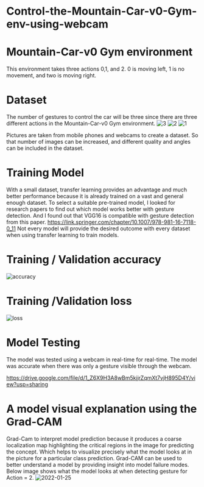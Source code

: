 # Control-the-Mountain-Car-v0-Gym-env-using-webcam
# Mountain-Car-v0 Gym environment
This environment takes three actions 0,1, and 2.
0 is moving left, 1 is no movement, and two is moving right.
# Dataset
The number of gestures to control the car will be three since there are three different actions in the Mountain-Car-v0 Gym environment.
![3](https://user-images.githubusercontent.com/85798077/177858459-6ae88fd7-0d0d-484b-af4b-74da866a6c45.jpg)
![2](https://user-images.githubusercontent.com/85798077/177858509-3df970f4-d911-4e33-9f52-4c53f4851146.jpg)
![1](https://user-images.githubusercontent.com/85798077/177858549-a1c66ec5-3596-4d87-ba7c-752561c43a41.jpg)

Pictures are taken from mobile phones and webcams to create a dataset. 
So that number of images can be increased, and different quality and angles can be included in the dataset.
# Training Model
With a small dataset, transfer learning provides an advantage and much better performance because it is already trained on a vast and general enough dataset. 
To select a suitable pre-trained model, I looked for research papers to find out which model works better with gesture detection. And I found out that VGG16 is compatible with gesture detection from this paper.
https://link.springer.com/chapter/10.1007/978-981-16-7118-0_11
Not every model will provide the desired outcome with every dataset when using transfer learning to train models.
# Training / Validation accuracy
![accuracy](https://user-images.githubusercontent.com/85798077/177856119-16d0af3f-9a5e-42c1-91d5-81628ec52a92.png)
# Training /Validation loss
![loss](https://user-images.githubusercontent.com/85798077/177856137-d92cbd26-9358-446d-91ad-f4b42ed79172.png)
# Model Testing
The model was tested using a webcam in real-time for real-time. 
The model was accurate when there was only a gesture visible through the webcam.

https://drive.google.com/file/d/1_Z6X9H3A8wBm5kjjrZqmXt7vjH895D4Y/view?usp=sharing

#  A model visual explanation using the Grad-CAM
Grad-Cam to interpret model prediction because it produces a coarse localization map highlighting the critical regions in the image for predicting the concept.
Which helps to visualize precisely what the model looks at in the picture for a particular class prediction.
Grad-CAM can be used to better understand a model by providing insight into model failure modes.
Below image shows what the model looks at when detecting gesture for Action = 2.
![2022-01-25](https://user-images.githubusercontent.com/85798077/177856926-bda25b78-eca6-4d50-a611-819fab1d85f6.png)

